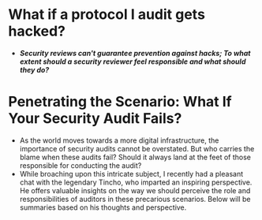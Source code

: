 # What if a protocol I audit gets hacked?
- ***Security reviews can't guarantee prevention against hacks; To what extent should a security reviewer feel responsible and what should they do?***

# Penetrating the Scenario: What If Your Security Audit Fails?
- As the world moves towards a more digital infrastructure, the importance of security audits cannot be overstated. But who carries the blame when these audits fail? Should it always land at the feet of those responsible for conducting the audit?
- While broaching upon this intricate subject, I recently had a pleasant chat with the legendary Tincho, who imparted an inspiring perspective. He offers valuable insights on the way we should perceive the role and responsibilities of auditors in these precarious scenarios. Below will be summaries based on his thoughts and perspective.
